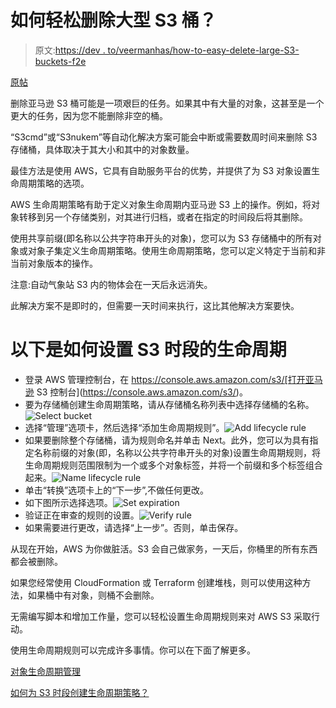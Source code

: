 # 如何轻松删除大型 S3 桶？

> 原文:[https://dev . to/veermanhas/how-to-easy-delete-large-S3-buckets-f2e](https://dev.to/veermanhas/how-to-easily-delete-large-s3-buckets-f2e)

[原帖](https://blog.totalcloud.io/how-to-easily-delete-large-s3-buckets/)

删除亚马逊 S3 桶可能是一项艰巨的任务。如果其中有大量的对象，这甚至是一个更大的任务，因为您不能删除非空的桶。

“S3cmd”或“S3nukem”等自动化解决方案可能会中断或需要数周时间来删除 S3 存储桶，具体取决于其大小和其中的对象数量。

最佳方法是使用 AWS，它具有自助服务平台的优势，并提供了为 S3 对象设置生命周期策略的选项。

AWS 生命周期策略有助于定义对象生命周期内亚马逊 S3 上的操作。例如，将对象转移到另一个存储类别，对其进行归档，或者在指定的时间段后将其删除。

使用共享前缀(即名称以公共字符串开头的对象)，您可以为 S3 存储桶中的所有对象或对象子集定义生命周期策略。使用生命周期策略，您可以定义特定于当前和非当前对象版本的操作。

注意:自动气象站 S3 内的物体会在一天后永远消失。

此解决方案不是即时的，但需要一天时间来执行，这比其他解决方案要快。

# [](#heres-how-to-set-lifecycle-of-an-s3-bucket)以下是如何设置 S3 时段的生命周期

*   登录 AWS 管理控制台，在 https://console.aws.amazon.com/s3/[打开亚马逊 S3 控制台](https://console.aws.amazon.com/s3/)。
*   要为存储桶创建生命周期策略，请从存储桶名称列表中选择存储桶的名称。![Select bucket](../Images/67e3dfd9d3d9b32bb36395d954713fe4.png)
*   选择“管理”选项卡，然后选择“添加生命周期规则”。![Add lifecycle rule](../Images/f6694cfee8b1ab56364768b5bd0a6e1b.png)
*   如果要删除整个存储桶，请为规则命名并单击 Next。此外，您可以为具有指定名称前缀的对象(即，名称以公共字符串开头的对象)设置生命周期规则，将生命周期规则范围限制为一个或多个对象标签，并将一个前缀和多个标签组合起来。![Name lifecycle rule](../Images/91abc4fcdd4ba8a8c21986d20d1a211f.png)
*   单击“转换”选项卡上的“下一步”,不做任何更改。
*   如下图所示选择选项。![Set expiration](../Images/9e46801b9b9505e6e2d0182b8d1ec02b.png)
*   验证正在审查的规则的设置。![Verify rule](../Images/5d82c946fa6f547e8515d65567d29497.png)
*   如果需要进行更改，请选择“上一步”。否则，单击保存。

从现在开始，AWS 为你做脏活。S3 会自己做家务，一天后，你桶里的所有东西都会被删除。

如果您经常使用 CloudFormation 或 Terraform 创建堆栈，则可以使用这种方法，如果桶中有对象，则桶不会删除。

无需编写脚本和增加工作量，您可以轻松设置生命周期规则来对 AWS S3 采取行动。

使用生命周期规则可以完成许多事情。你可以在下面了解更多。

[对象生命周期管理](https://docs.aws.amazon.com/AmazonS3/latest/dev/object-lifecycle-mgmt.html)

[如何为 S3 时段创建生命周期策略？](https://docs.aws.amazon.com/AmazonS3/latest/user-guide/create-lifecycle.html)